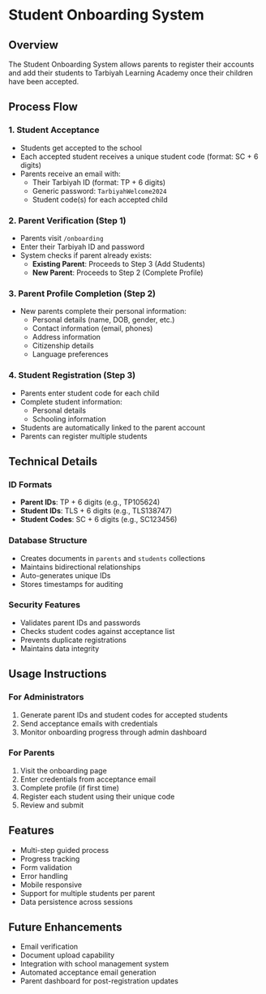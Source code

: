# Student Onboarding System

## Overview
The Student Onboarding System allows parents to register their accounts and add their students to Tarbiyah Learning Academy once their children have been accepted.

## Process Flow

### 1. Student Acceptance
- Students get accepted to the school
- Each accepted student receives a unique student code (format: SC + 6 digits)
- Parents receive an email with:
  - Their Tarbiyah ID (format: TP + 6 digits)
  - Generic password: `TarbiyahWelcome2024`
  - Student code(s) for each accepted child

### 2. Parent Verification (Step 1)
- Parents visit `/onboarding`
- Enter their Tarbiyah ID and password
- System checks if parent already exists:
  - **Existing Parent**: Proceeds to Step 3 (Add Students)
  - **New Parent**: Proceeds to Step 2 (Complete Profile)

### 3. Parent Profile Completion (Step 2)
- New parents complete their personal information:
  - Personal details (name, DOB, gender, etc.)
  - Contact information (email, phones)
  - Address information
  - Citizenship details
  - Language preferences

### 4. Student Registration (Step 3)
- Parents enter student code for each child
- Complete student information:
  - Personal details
  - Schooling information
- Students are automatically linked to the parent account
- Parents can register multiple students

## Technical Details

### ID Formats
- **Parent IDs**: TP + 6 digits (e.g., TP105624)
- **Student IDs**: TLS + 6 digits (e.g., TLS138747)
- **Student Codes**: SC + 6 digits (e.g., SC123456)

### Database Structure
- Creates documents in `parents` and `students` collections
- Maintains bidirectional relationships
- Auto-generates unique IDs
- Stores timestamps for auditing

### Security Features
- Validates parent IDs and passwords
- Checks student codes against acceptance list
- Prevents duplicate registrations
- Maintains data integrity

## Usage Instructions

### For Administrators
1. Generate parent IDs and student codes for accepted students
2. Send acceptance emails with credentials
3. Monitor onboarding progress through admin dashboard

### For Parents
1. Visit the onboarding page
2. Enter credentials from acceptance email
3. Complete profile (if first time)
4. Register each student using their unique code
5. Review and submit

## Features
- Multi-step guided process
- Progress tracking
- Form validation
- Error handling
- Mobile responsive
- Support for multiple students per parent
- Data persistence across sessions

## Future Enhancements
- Email verification
- Document upload capability
- Integration with school management system
- Automated acceptance email generation
- Parent dashboard for post-registration updates 